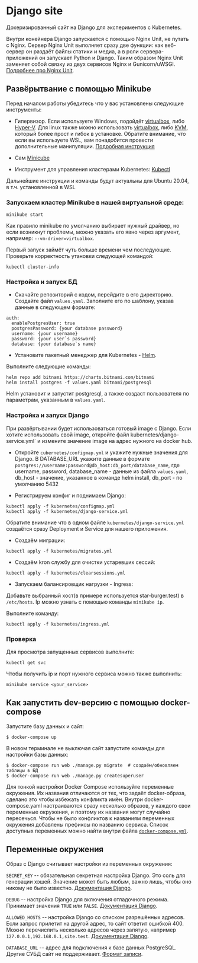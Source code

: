 # Django site

Докеризированный сайт на Django для экспериментов с Kubernetes.

Внутри конейнера Django запускается с помощью Nginx Unit, не путать с Nginx. Сервер Nginx Unit выполняет сразу две функции: как веб-сервер он раздаёт файлы статики и медиа, а в роли сервера-приложений он запускает Python и Django. Таким образом Nginx Unit заменяет собой связку из двух сервисов Nginx и Gunicorn/uWSGI. [Подробнее про Nginx Unit](https://unit.nginx.org/).


## Развёрытвание с помощью Minikube

Перед началом работы убедитесь что у вас установлены следующие инструменты:
- Гипервизор. Если используете Windows, подойдёт [virtualbox](https://www.virtualbox.org/wiki/Downloads), либо [Hyper-V](https://msdn.microsoft.com/en-us/virtualization/hyperv_on_windows/quick_start/walkthrough_install). Для linux также можно использовать [virtualbox](https://www.virtualbox.org/wiki/Downloads), либо [KVM](https://www.linux-kvm.org/), который более прост и гибок в установке. Обратите внимание, что если вы используете WSL, вам понадобится провести дополнительные манипуляции. [Подробная инструкция](https://www.virtualizationhowto.com/2021/11/install-minikube-in-wsl-2-with-kubectl-and-helm/)

- Сам [Minicube](https://kubernetes.io/ru/docs/tasks/tools/install-minikube/)

- Инструмент для управления кластерами Kubernetes: [Kubectl](https://kubernetes.io/docs/tasks/tools/)

Дальнейшие инструкции и команды будут актуальны для Ubuntu 20.04, в т.ч. установленной в WSL

### Запускаем кластер Minikube в нашей виртуальной среде:
```
minikube start
```
Как правило minikube по умолчанию выбирает нужный драйвер, но если возникнут проблемы, можно указать его явно через аргумент, например: `--vm-driver=virtualbox`.

Первый запуск займёт чуть больше времени чем последующие. Проверьте корректность утановки следующей командой:
```
kubectl cluster-info
```

### Настройка и запуск БД

- Скачайте репозиторий с кодом, перейдите в его директорию. Создайте файл `values.yaml`. Заполните его по шаблону, указав данные в следующем формате:
```
auth:
  enablePostgresUser: true
  postgresPassword: {your database password}
  username: {your username}
  password: {your user`s password}
  database: {your database`s name}
```

- Установите пакетный менеджер для Kubernetes - [Helm](https://helm.sh/).

Выполните следующие команды:
```
helm repo add bitnami https://charts.bitnami.com/bitnami
helm install postgres -f values.yaml bitnami/postgresql
```
Helm установит и запустит postgresql, а также создаст пользователя по параметрам, указанным в `values.yaml`.


### Настройка и запуск Django
При развёртывании будет использоваться готовый image с Django. Если хотите использовать свой image, откройте файл kubernetes/django-service.yml` и измените значение image на адрес нужного на docker hub.


- Откройте `cubernetes/configmap.yml` и укажите нужные значения для Django. В DATABASE_URL укажите данные в формате 
`postgres://username:password@db_host:db_port/database_name`, где username, password, database_name - данные из файла `values.yaml`, db_host - значение, указанное в команде helm install, db_port - по умолчанию 5432

- Регистрируем конфиг и поднимаем Django:
```
kubectl apply -f kubernetes/configmap.yml
kubectl apply -f kubernetes/django-service.yml
```
Обратите внимание что в одном файле `kubernetes/django-service.yml` создаётся сразу Deployment и Service для нашего приложения.
- Создаём миграции:
```
kubectl apply -f kubernetes/migrates.yml
```
- Создаём kron службу для очистки устаревших сессий:
```
kubectl apply -f kubernetes/clearsessions.yml
```
- Запускаем балансировщик нагрузки - Ingress:

Добавьте выбранный хост(в примере используется star-burger.test) в `/etc/hosts`. Ip можно узнать с помощью команды `minikube ip`.

Выполните команду:

```
kubectl apply -f kubernetes/ingress.yml
```

### Проверка

Для просмотра запущенных сервисов выполните:
```
kubectl get svc
```
Чтобы получить ip и порт нужного сервиса можно также выполнить:
```
minikube service <your_service>
```





## Как запустить dev-версию с помощью docker-compose

Запустите базу данных и сайт:

```shell-session
$ docker-compose up
```

В новом терминале не выключая сайт запустите команды для настройки базы данных:

```shell-session
$ docker-compose run web ./manage.py migrate  # создаём/обновляем таблицы в БД
$ docker-compose run web ./manage.py createsuperuser
```

Для тонкой настройки Docker Compose используйте переменные окружения. Их названия отличаются от тех, что задаёт docker-образа, сделано это чтобы избежать конфликта имён. Внутри docker-compose.yaml настраиваются сразу несколько образов, у каждого свои переменные окружения, и поэтому их названия могут случайно пересечься. Чтобы не было конфликтов к названиям переменных окружения добавлены префиксы по названию сервиса. Список доступных переменных можно найти внутри файла [`docker-compose.yml`](./docker-compose.yml).

## Переменные окружения

Образ с Django считывает настройки из переменных окружения:

`SECRET_KEY` -- обязательная секретная настройка Django. Это соль для генерации хэшей. Значение может быть любым, важно лишь, чтобы оно никому не было известно. [Документация Django](https://docs.djangoproject.com/en/3.2/ref/settings/#secret-key).

`DEBUG` -- настройка Django для включения отладочного режима. Принимает значения `TRUE` или `FALSE`. [Документация Django](https://docs.djangoproject.com/en/3.2/ref/settings/#std:setting-DEBUG).

`ALLOWED_HOSTS` -- настройка Django со списком разрешённых адресов. Если запрос прилетит на другой адрес, то сайт ответит ошибкой 400. Можно перечислить несколько адресов через запятую, например `127.0.0.1,192.168.0.1,site.test`. [Документация Django](https://docs.djangoproject.com/en/3.2/ref/settings/#allowed-hosts).

`DATABASE_URL` -- адрес для подключения к базе данных PostgreSQL. Другие СУБД сайт не поддерживает. [Формат записи](https://github.com/jacobian/dj-database-url#url-schema).
